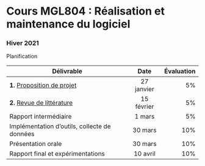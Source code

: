 # Cours MGL804 : Réalisation et maintenance du logiciel

### Hiver 2021

Planification

| Délivrable        | Date           | Évaluation  |
| ------------- |:-------------:| -----:|
| **1.** [Proposition de projet](https://github.com/ETS-MGL804/H21/blob/main/projet%20MGL804-proposition.md)     | 27 janvier | 5% |
| **2.** [Revue de littérature](https://github.com/ETS-MGL804/H21/blob/main/projet%20MGL804-revue.md) |	15 février |	5% |
|Rapport intermédiaire |	1 mars |	5% |
| Implémentation d’outils, collecte de données | 	30 mars |	10% |
| Présentation orale |	30 mars |	10% |
| Rapport final et expérimentations |	10 avril |	10% |


	
	


